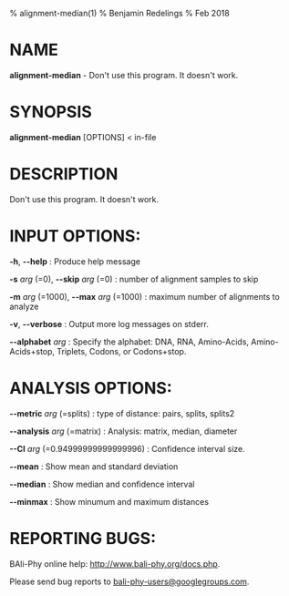 % alignment-median(1)
% Benjamin Redelings
% Feb 2018

# NAME

**alignment-median** - Don't use this program.  It doesn't work.

# SYNOPSIS

**alignment-median** [OPTIONS] < in-file

# DESCRIPTION

Don't use this program.  It doesn't work.

# INPUT OPTIONS:
**-h**, **--help**
: Produce help message

**-s** _arg_ (=0), **--skip** _arg_ (=0)
: number of alignment samples to skip

**-m** _arg_ (=1000), **--max** _arg_ (=1000)
: maximum number of alignments to analyze

**-v**, **--verbose**
: Output more log messages on stderr.

**--alphabet** _arg_
: Specify the alphabet: DNA, RNA, Amino-Acids, Amino-Acids+stop, Triplets, Codons, or Codons+stop.


# ANALYSIS OPTIONS:
**--metric** _arg_ (=splits)
: type of distance: pairs, splits, splits2

**--analysis** _arg_ (=matrix)
: Analysis: matrix, median, diameter

**--CI** _arg_ (=0.94999999999999996)
: Confidence interval size.

**--mean**
: Show mean and standard deviation

**--median**
: Show median and confidence interval

**--minmax**
: Show minumum and maximum distances


# REPORTING BUGS:
 BAli-Phy online help: <http://www.bali-phy.org/docs.php>.

Please send bug reports to <bali-phy-users@googlegroups.com>.

